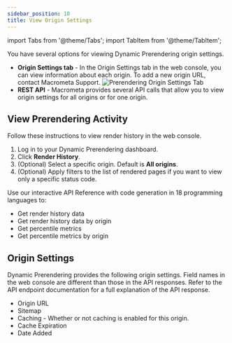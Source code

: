 ```yaml
---
sidebar_position: 10
title: View Origin Settings
---
```

import Tabs from '@theme/Tabs';
import TabItem from '@theme/TabItem';

You have several options for viewing Dynamic Prerendering origin settings.

- **Origin Settings tab** - In the Origin Settings tab in the web console, you can view information about each origin. To add a new origin URL, contact Macrometa Support.
  ![Prerendering Origin Settings Tab](/img/prerendering/render-history.png)
- **REST API** - Macrometa provides several API calls that allow you to view origin settings for all origins or for one origin.

## View Prerendering Activity

<Tabs groupId="operating-systems">
<TabItem value="console" label="Web Console">

Follow these instructions to view render history in the web console.

1. Log in to your Dynamic Prerendering dashboard.
2. Click **Render History**.
3. (Optional) Select a specific origin. Default is **All origins**.
4. (Optional) Apply filters to the list of rendered pages if you want to view only a specific status code.

</TabItem>
<TabItem value="api" label="REST API">

Use our interactive API Reference with code generation in 18 programming languages to:

- Get render history data
- Get render history data by origin
- Get percentile metrics
- Get percentile metrics by origin

</TabItem>
</Tabs>

## Origin Settings

Dynamic Prerendering provides the following origin settings. Field names in the web console are different than those in the API responses. Refer to the API endpoint documentation for a full explanation of the API response.

- Origin URL
- Sitemap
- Caching - Whether or not caching is enabled for this origin.
- Cache Expiration
- Date Added
